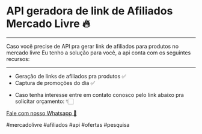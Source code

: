 # API geradora de link de Afiliados Mercado Livre 🔥

****************************************************************************************

Caso você precise de API pra gerar link de afiliados para produtos no mercado livre
Eu tenho a solução para você, a api conta com os seguintes recursos:

****************************************************************************************

- Geração de links de afiliados pra produtos ✅
- Captura de promoções do dia ✅

* Caso tenha interesse entre em contato conosco pelo link abaixo pra solicitar orçamento: 👇🏻

[Fale com nosso Whatsapp 📲](https://bit.ly/ml-api-afiliados)

#mercadolivre #afiliados #api #ofertas #pesquisa 
